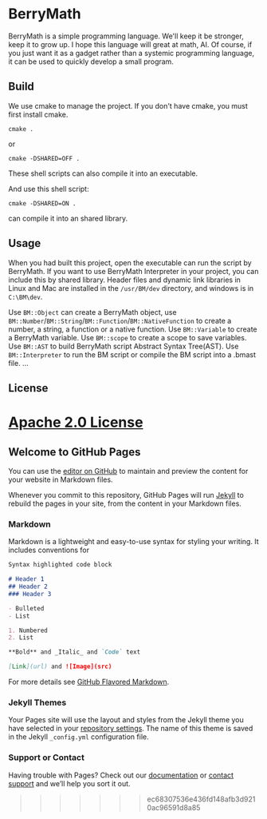 # BerryMath

BerryMath is a simple programming language.
We'll keep it be stronger, keep it to grow up.
I hope this language will great at math, AI.
Of course, if you just want it as a gadget rather than a systemic programming language, it can be used to quickly develop a small program.

## Build
We use cmake to manage the project.
If you don't have cmake, you must first install cmake.
``` shell
cmake .
```
or
``` shell
cmake -DSHARED=OFF .
```
These shell scripts can also compile it into an executable.

And use this shell script:
``` shell
cmake -DSHARED=ON .
```
can compile it into an shared library.

## Usage
When you had built this project, open the executable can run the script by BerryMath.
If you want to use BerryMath Interpreter in your project, you can include this by shared library. Header files and dynamic link libraries in Linux and Mac are installed in the `/usr/BM/dev` directory, and windows is in `C:\BM\dev`.

Use `BM::Object` can create a BerryMath object, use `BM::Number`/`BM::String`/`BM::Function`/`BM::NativeFunction` to create a number, a string, a function or a native function.
Use `BM::Variable` to create a BerryMath variable.
Use `BM::scope` to create a scope to save variables.
Use `BM::AST` to build BerryMath script Abstract Syntax Tree(AST).
Use `BM::Interpreter` to run the BM script or compile the BM script into a .bmast file.
...

## License
[Apache 2.0 License](LICENSE)
=======
## Welcome to GitHub Pages

You can use the [editor on GitHub](https://github.com/BerryMathDevelopmentTeam/BerryMath/edit/master/README.md) to maintain and preview the content for your website in Markdown files.

Whenever you commit to this repository, GitHub Pages will run [Jekyll](https://jekyllrb.com/) to rebuild the pages in your site, from the content in your Markdown files.

### Markdown

Markdown is a lightweight and easy-to-use syntax for styling your writing. It includes conventions for

```markdown
Syntax highlighted code block

# Header 1
## Header 2
### Header 3

- Bulleted
- List

1. Numbered
2. List

**Bold** and _Italic_ and `Code` text

[Link](url) and ![Image](src)
```

For more details see [GitHub Flavored Markdown](https://guides.github.com/features/mastering-markdown/).

### Jekyll Themes

Your Pages site will use the layout and styles from the Jekyll theme you have selected in your [repository settings](https://github.com/BerryMathDevelopmentTeam/BerryMath/settings). The name of this theme is saved in the Jekyll `_config.yml` configuration file.

### Support or Contact

Having trouble with Pages? Check out our [documentation](https://help.github.com/categories/github-pages-basics/) or [contact support](https://github.com/contact) and we’ll help you sort it out.
>>>>>>> ec68307536e436fd148afb3d9210ac96591d8a85
